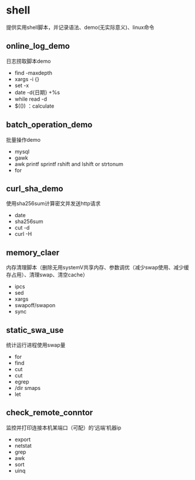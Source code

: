 # shell
提供实用shell脚本，并记录语法、demo(无实际意义)、linux命令

## online\_log\_demo
日志捞取脚本demo
- find -maxdepth
- xargs -i {}
- set -x
- date -d{日期} +%s
- while read -d
- $(()) ：calculate

## batch\_operation\_demo
批量操作demo
- mysql
- gawk
- awk printf sprintf rshift and lshift or strtonum
- for

## curl\_sha\_demo
使用sha256sum计算密文并发送http请求
- date
- sha256sum
- cut -d
- curl -H

## memory\_claer
内存清理脚本（删除无用systemV共享内存、参数调优（减少swap使用、减少缓存占用）、清理swap、清空cache）
- ipcs
- sed
- xargs
- swapoff/swapon
- sync

## static\_swa\_use
统计运行进程使用swap量
- for
- find 
- cut
- cut
- egrep
- /dir smaps
- let

## check\_remote\_conntor
监控并打印连接本机某端口（可配）的‘远端‘机器ip
- export
- netstat
- grep
- awk
- sort
- uinq

